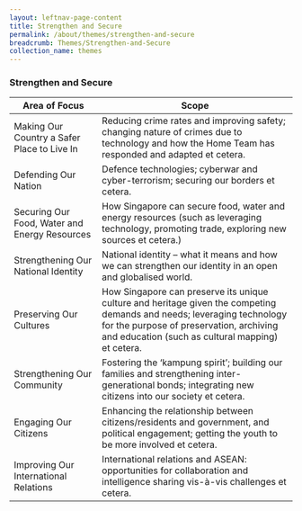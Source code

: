 ```yaml
---
layout: leftnav-page-content
title: Strengthen and Secure
permalink: /about/themes/strengthen-and-secure
breadcrumb: Themes/Strengthen-and-Secure
collection_name: themes
---
```

### **Strengthen and Secure**

Area of Focus|Scope
----|--------------------
Making Our Country a Safer Place to Live In	| Reducing crime rates and improving safety; changing nature of crimes due to technology and how the Home Team has responded and adapted et cetera.
Defending Our Nation | Defence technologies; cyberwar and cyber-terrorism; securing our borders et cetera.
Securing Our Food, Water and Energy Resources	| How Singapore can secure food, water and energy resources (such as leveraging technology, promoting trade, exploring new sources et cetera.)
Strengthening Our National Identity	| National identity – what it means and how we can strengthen our identity in an open and globalised world.
Preserving Our Cultures	| How Singapore can preserve its unique culture and heritage given the competing demands and needs; leveraging technology for the purpose of preservation, archiving and education (such as cultural mapping) et cetera.
Strengthening Our Community |	Fostering the ‘kampung spirit’; building our families and strengthening inter-generational bonds; integrating new citizens into our society et cetera.
Engaging Our Citizens |	Enhancing the relationship between citizens/residents and government, and political engagement; getting the youth to be more involved et cetera.
Improving Our International Relations |	International relations and ASEAN: opportunities for collaboration and intelligence sharing vis-à-vis challenges et cetera.
